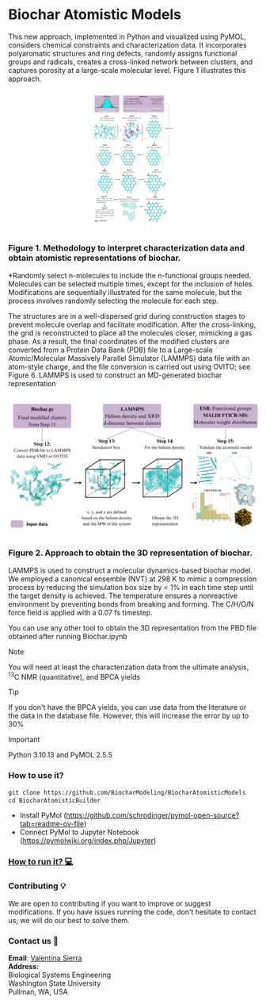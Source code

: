 # Biochar Atomistic Models
This new approach, implemented in Python and visualized using PyMOL, considers chemical constraints and characterization data. It incorporates polyaromatic structures and ring defects, randomly assigns functional groups and radicals, creates a cross-linked network between clusters, and captures porosity at a large-scale molecular level. Figure 1 illustrates this approach.

![plot](./Figures/1.png)
### Figure 1. Methodology to interpret characterization data and obtain atomistic representations of biochar. 
*Randomly select n-molecules to include the n-functional groups needed. Molecules can be selected multiple times, except for the inclusion of holes. 
Modifications are sequentially illustrated for the same molecule, but the process involves randomly selecting the molecule for each step. 

The structures are in a well-dispersed grid during construction stages to prevent molecule overlap and facilitate modification. After the cross-linking, the grid is reconstructed to place all the molecules closer, mimicking a gas phase. As a result, the final coordinates of the modified clusters are converted from a Protein Data Bank (PDB) file to a Large-scale Atomic/Molecular Massively Parallel Simulator (LAMMPS) data file with an atom-style charge, and the file conversion is carried out using OVITO; see Figure 6. LAMMPS is used to construct an MD-generated biochar representation

![plot](./Figures/2.png)
### Figure 2. Approach to obtain the 3D representation of biochar. 

LAMMPS is used to construct a molecular dynamics-based biochar model. We employed a canonical ensemble (NVT) at 298 K to mimic a compression process by reducing the simulation box size by < 1% in each time step until the target density is achieved. The temperature ensures a nonreactive environment by preventing bonds from breaking and forming. The C/H/O/N force field is applied with a 0.07 fs timestep.

You can use any other tool to obtain the 3D representation from the PBD file obtained after running Biochar.ipynb 

> [!NOTE]
> You will need at least the characterization data from the ultimate analysis, <sup>13</sup>C NMR (quantitative), and BPCA yields

> [!TIP]
> If you don't have the BPCA yields, you can use data from the literature or the data in the database file. However, this will increase the error by up to 30%

> [!IMPORTANT]
> Python 3.10.13 and PyMOL 2.5.5

### How to use it?

```
git clone https://github.com/BiocharModeling/BiocharAtomisticModels
cd BiocharAtomisticBuilder
```
- Install PyMol (https://github.com/schrodinger/pymol-open-source?tab=readme-ov-file)
- Connect PyMol to Jupyter Notebook (https://pymolwiki.org/index.php/Jupyter)

###  [How to run it? :computer:](https://www.youtube.com/watch?v=V4YJs-slrXk)

### Contributing :bulb:
We are open to contributing if you want to improve or suggest modifications. If you have issues running the code, don't hesitate to contact us; we will do our best to solve them. 

### Contact us :email:
**Email**: 
[Valentina Sierra](mailto:v.sierrajimenez@wsu.edu) <br>
**Address:** <br>
Biological Systems Engineering <br>
Washington State University <br> 
Pullman, WA, USA
